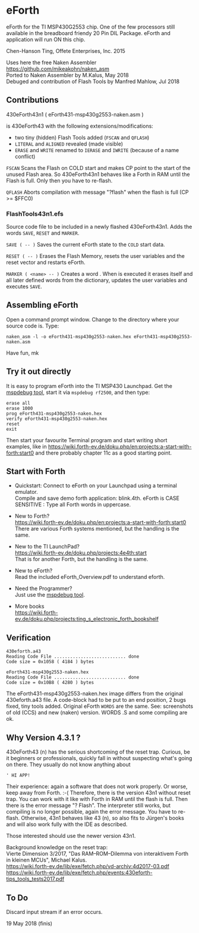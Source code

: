 # eForth

eForth for the TI MSP430G2553 chip.  One of the few processors still
available in the breadboard friendy 20 Pin DIL Package.  eForth and
application will run ON this chip.

Chen-Hanson Ting, Offete Enterprises, Inc. 2015

Uses here the free Naken Assembler https://github.com/mikeakohn/naken_asm  
Ported to Naken Assembler by M.Kalus, May 2018  
Debuged and contribution of Flash Tools by Manfred Mahlow, Jul 2018

## Contributions

430eForth43n1 ( eForth431-msp430g2553-naken.asm )

is 430eForth43 with the following extensions/modifications:

  * two tiny (hidden) Flash Tools added (`FSCAN` and `QFLASH`)
  * `LITERAL` and `ALIGNED` revealed (made visible)
  * `ERASE` and `WRITE` renamed to `IERASE` and `IWRITE` (because of a name conflict)

`FSCAN` Scans the Flash on COLD start and makes CP point to the start
of the unused Flash area. So 430eForth43n1 behaves like a Forth in RAM
until the Flash is full. Only then you have to re-flash.

`QFLASH` Aborts compilation with message "?flash" when the flash is
full (CP >= $FFC0)

### FlashTools43n1.efs

Source code file to be included in a newly flashed 430eForth43n1. Adds
the words `SAVE`, `RESET` and `MARKER`.

`SAVE ( -- )` Saves the current eForth state to the `COLD` start data.

`RESET ( -- )` Erases the Flash Memory, resets the user variables and
the reset vector and restarts eForth.

`MARKER ( <name> -- )` Creates a word <name>. When <name> is executed
it erases itself and all later defined words from the dictionary,
updates the user variables and executes `SAVE`.

## Assembling eForth

Open a command prompt window. Change to the directory where your
source code is. Type:

    naken_asm -l -o eForth431-msp430g2553-naken.hex eForth431-msp430g2553-naken.asm

Have fun, mk

## Try it out directly

It is easy to program eForth into the TI MSP430 Launchpad. Get the
[mspdebug tool](https://github.com/dlbeer/mspdebug), start it via
`mspdebug rf2500`, and then type:

    erase all
    erase 1000
    prog eForth431-msp430g2553-naken.hex
    verify eForth431-msp430g2553-naken.hex
    reset
    exit

Then start your favourite Terminal program and start writing short
examples, like in
https://wiki.forth-ev.de/doku.php/en:projects:a-start-with-forth:start0
and there probably chapter 11c as a good starting point.

## Start with Forth

- Quickstart: Connect to eForth on your Launchpad using a terminal emulator.  
Compile and save demo forth application: blink.4th.
eForth is CASE SENSITIVE : Type all Forth words in uppercase.

- New to Forth?  
https://wiki.forth-ev.de/doku.php/en:projects:a-start-with-forth:start0  
There are various Forth systems mentioned, but the handling is the same.

- New to the TI LaunchPad?  
https://wiki.forth-ev.de/doku.php/projects:4e4th:start  
That is for another Forth, but the handling is the same.

- New to eForth?  
Read the included eForth_Overview.pdf to understand eforth.

- Need the Programmer?  
Just use the [mspdebug tool](https://github.com/dlbeer/mspdebug).

- More books  
https://wiki.forth-ev.de/doku.php/projects:ting_s_electronic_forth_bookshelf

## Verification

```
430eforth.a43  
Reading Code File ........................... done  
Code size = 0x1058 ( 4184 ) bytes

eForth431-msp430g2553-naken.hex  
Reading Code File ........................... done
Code size = 0x10B8 ( 4280 ) bytes
```

The eForth431-msp430g2553-naken.hex image differs from the original
430eforth.a43 file. A code-block had to be put to an end position, 2
bugs fixed, tiny tools added. Original eForth `WORDS` are the same. See:
screenshots of old (CCS) and new (naken) version.  WORDS .S and some
compiling are ok.

## Why Version 4.3.1 ?

430eForth43 (n) has the serious shortcoming of the reset
trap. Curious, be it beginners or professionals, quickly fall in
without suspecting what's going on there. They usually do not know
anything about

    ' HI APP!
    
Their experience: again a software that does not work properly.  Or
worse, keep away from Forth. :-( Therefore, there is the version 43n1
without reset trap. You can work with it like with Forth in RAM until
the flash is full. Then there is the error message "? Flash". The
interpreter still works, but compiling is no longer possible, again
the error message. You have to re-flash.  Otherwise, 43n1 behaves like
43 (n), so also fits to Jürgen's books and will also work fully with
the IDE as described.

Those interested should use the newer version 43n1.

Background knowledge on the reset trap:  
Vierte Dimension 3/2017, "Das RAM–ROM–Dilemma von interaktivem Forth in kleinen MCUs", Michael Kalus.  
https://wiki.forth-ev.de/lib/exe/fetch.php/vd-archiv:4d2017-03.pdf  
https://wiki.forth-ev.de/lib/exe/fetch.php/events:430eforth-tips_tools_tests2017.pdf  

## To Do

Discard input stream if an error occurs.

19 May 2018   (finis)
